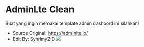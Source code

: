 # AdminLte Clean
Buat yang ingin memakai template admin dashbord ini silahkan!

- Source Original: https://adminlte.io/
- Edit By: SyhrlmyZID
![](screenshot.gif)
